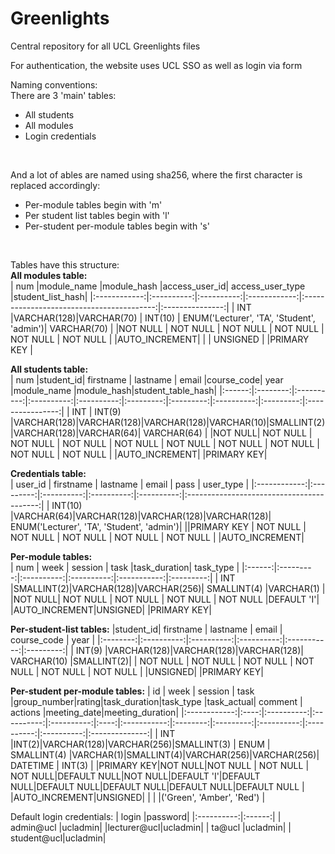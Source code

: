 # Greenlights  
Central repository for all UCL Greenlights files 

For authentication, the website uses UCL SSO as well as login via form 
  
Naming conventions:  
There are 3 'main' tables:  
* All students  
* All modules  
* Login credentials  
<br>  

And a lot of ables are named using sha256, where the first character is replaced accordingly:  
* Per-module tables begin with 'm'  
* Per student list tables begin with 'l'  
* Per-student per-module tables begin with 's'  
<br>

Tables have this structure:  
**All modules table:**  
|     num      |module_name |module_hash |access_user_id|            access_user_type               |student_list_hash|
|:------------:|:----------:|:----------:|:------------:|:-----------------------------------------:|:---------------:|
|     INT      |VARCHAR(128)|VARCHAR(70) |    INT(10)   | ENUM('Lecturer', 'TA', 'Student', 'admin')|   VARCHAR(70)   |
|NOT NULL      |  NOT NULL  |  NOT NULL  |    NOT NULL  |                 NOT NULL                  |     NOT NULL    |
|AUTO_INCREMENT|            |            |    UNSIGNED  |
|PRIMARY KEY   |
  
**All students table:**  
|  num   |student_id|  firstname |  lastname  |   email    |course_code|    year   |module_name |module_hash|student_table_hash|
|:------:|:--------:|:----------:|:----------:|:----------:|:---------:|:---------:|:----------:|:---------:|:----------------:|
|  INT   |  INT(9)  |VARCHAR(128)|VARCHAR(128)|VARCHAR(128)|VARCHAR(10)|SMALLINT(2)|VARCHAR(128)|VARCHAR(64)|    VARCHAR(64)   |
|NOT NULL| NOT NULL |  NOT NULL  |  NOT NULL  |  NOT NULL  |  NOT NULL |  NOT NULL |  NOT NULL  |  NOT NULL |      NOT NULL    |
|AUTO_INCREMENT| 
|PRIMARY KEY|
  
**Credentials table:**  
|   user_id    | firstname |  lastname  |    email   |    pass    |            user_type                      |
|:------------:|:---------:|:----------:|:----------:|:----------:|:-----------------------------------------:|
|    INT(10)   |VARCHAR(64)|VARCHAR(128)|VARCHAR(128)|VARCHAR(128)| ENUM('Lecturer', 'TA', 'Student', 'admin')|
||PRIMARY KEY  |  NOT NULL |  NOT NULL  |   NOT NULL |  NOT NULL  |              NOT NULL                     |
|AUTO_INCREMENT|
  
**Per-module tables:**  
|  num   |    week   |  session   |    task    |task_duration| task_type |
|:------:|:---------:|:----------:|:----------:|:-----------:|:---------:|
|  INT   |SMALLINT(2)|VARCHAR(128)|VARCHAR(256)| SMALLINT(4) |VARCHAR(1) |
|NOT NULL|  NOT NULL |  NOT NULL  |  NOT NULL  |  NOT NULL   |DEFAULT 'I'|
|AUTO_INCREMENT|UNSIGNED|
|PRIMARY KEY|
  
**Per-student-list tables:**
|student_id| firstname  |  lastname  |    email   | course_code |   year    |
|:--------:|:----------:|:----------:|:----------:|:-----------:|:---------:|
|  INT(9)  |VARCHAR(128)|VARCHAR(128)|VARCHAR(128)| VARCHAR(10) |SMALLINT(2)|
| NOT NULL |   NOT NULL |  NOT NULL  |  NOT NULL  |  NOT NULL   | NOT NULL  |
|UNSIGNED|
|PRIMARY KEY|
    
**Per-student per-module tables:**
|      id      | week |  session   |    task    |group_number|rating|task_duration|task_type |task_actual|  comment   |  actions   |meeting_date|meeting_duration|
|:------------:|:----:|:----------:|:----------:|:----------:|:----:|:-----------:|:--------:|:---------:|:----------:|:----------:|:----------:|:--------------:|
|      INT     |INT(2)|VARCHAR(128)|VARCHAR(256)|SMALLINT(3) | ENUM | SMALLINT(4) |VARCHAR(1)|SMALLINT(4)|VARCHAR(256)|VARCHAR(256)|  DATETIME  |     INT(3)     |
|PRIMARY KEY|NOT NULL|NOT NULL  |  NOT NULL  | NOT NULL|DEFAULT NULL|NOT NULL|DEFAULT 'I'|DEFAULT NULL|DEFAULT NULL|DEFAULT NULL|DEFAULT NULL|DEFAULT NULL    |
|AUTO_INCREMENT|UNSIGNED|          |            |     |('Green', 'Amber', 'Red') |
  
Default login credentials:
|   login    |password|
|:----------:|:------:|
| admin@ucl  |ucladmin|
|lecturer@ucl|ucladmin|
|   ta@ucl   |ucladmin|
| student@ucl|ucladmin|
